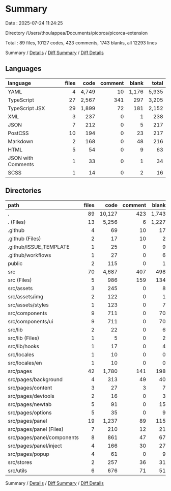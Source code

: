 # Summary

Date : 2025-07-24 11:24:25

Directory /Users/thoulappea/Documents/picorca/picorca-extension

Total : 89 files,  10127 codes, 423 comments, 1743 blanks, all 12293 lines

Summary / [Details](details.md) / [Diff Summary](diff.md) / [Diff Details](diff-details.md)

## Languages
| language | files | code | comment | blank | total |
| :--- | ---: | ---: | ---: | ---: | ---: |
| YAML | 4 | 4,749 | 10 | 1,176 | 5,935 |
| TypeScript | 27 | 2,567 | 341 | 297 | 3,205 |
| TypeScript JSX | 29 | 1,899 | 72 | 181 | 2,152 |
| XML | 3 | 237 | 0 | 1 | 238 |
| JSON | 7 | 212 | 0 | 5 | 217 |
| PostCSS | 10 | 194 | 0 | 23 | 217 |
| Markdown | 2 | 168 | 0 | 48 | 216 |
| HTML | 5 | 54 | 0 | 9 | 63 |
| JSON with Comments | 1 | 33 | 0 | 1 | 34 |
| SCSS | 1 | 14 | 0 | 2 | 16 |

## Directories
| path | files | code | comment | blank | total |
| :--- | ---: | ---: | ---: | ---: | ---: |
| . | 89 | 10,127 | 423 | 1,743 | 12,293 |
| . (Files) | 13 | 5,256 | 6 | 1,227 | 6,489 |
| .github | 4 | 69 | 10 | 17 | 96 |
| .github (Files) | 2 | 17 | 10 | 2 | 29 |
| .github/ISSUE_TEMPLATE | 1 | 25 | 0 | 9 | 34 |
| .github/workflows | 1 | 27 | 0 | 6 | 33 |
| public | 2 | 115 | 0 | 1 | 116 |
| src | 70 | 4,687 | 407 | 498 | 5,592 |
| src (Files) | 5 | 986 | 159 | 134 | 1,279 |
| src/assets | 3 | 245 | 0 | 8 | 253 |
| src/assets/img | 2 | 122 | 0 | 1 | 123 |
| src/assets/styles | 1 | 123 | 0 | 7 | 130 |
| src/components | 9 | 711 | 0 | 70 | 781 |
| src/components/ui | 9 | 711 | 0 | 70 | 781 |
| src/lib | 2 | 22 | 0 | 6 | 28 |
| src/lib (Files) | 1 | 5 | 0 | 2 | 7 |
| src/lib/hooks | 1 | 17 | 0 | 4 | 21 |
| src/locales | 1 | 10 | 0 | 0 | 10 |
| src/locales/en | 1 | 10 | 0 | 0 | 10 |
| src/pages | 42 | 1,780 | 141 | 198 | 2,119 |
| src/pages/background | 4 | 313 | 49 | 40 | 402 |
| src/pages/content | 3 | 27 | 3 | 7 | 37 |
| src/pages/devtools | 2 | 16 | 0 | 3 | 19 |
| src/pages/newtab | 5 | 91 | 0 | 15 | 106 |
| src/pages/options | 5 | 35 | 0 | 9 | 44 |
| src/pages/panel | 19 | 1,237 | 89 | 115 | 1,441 |
| src/pages/panel (Files) | 7 | 210 | 12 | 21 | 243 |
| src/pages/panel/components | 8 | 861 | 47 | 67 | 975 |
| src/pages/panel/inject | 4 | 166 | 30 | 27 | 223 |
| src/pages/popup | 4 | 61 | 0 | 9 | 70 |
| src/stores | 2 | 257 | 36 | 31 | 324 |
| src/utils | 6 | 676 | 71 | 51 | 798 |

Summary / [Details](details.md) / [Diff Summary](diff.md) / [Diff Details](diff-details.md)